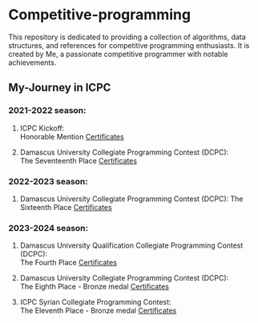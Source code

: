 # Competitive-programming

This repository is dedicated to providing a collection of algorithms, data structures, and references for competitive programming enthusiasts. It is created by Me, a passionate competitive programmer with notable achievements.

## My-Journey in ICPC

### 2021-2022 season:
   1. ICPC Kickoff:  
          Honorable Mention [Certificates](Certificates/2021-2022/kickoff/)
   
   3. Damascus University Collegiate Programming Contest (DCPC):  
          The Seventeenth Place [Certificates](Certificates/2021-2022/DCPC/)
      
### 2022-2023 season:
   1. Damascus University Collegiate Programming Contest (DCPC):
          The Sixteenth Place [Certificates](Certificates/2022-2023/DCPC/)

### 2023-2024 season:
   1. Damascus University Qualification Collegiate Programming Contest (DCPC):  
          The Fourth Place [Certificates](Certificates/2023-2024/Qualification_DCPC)
      
   3. Damascus University Collegiate Programming Contest (DCPC):  
          The Eighth Place - Bronze medal [Certificates](Certificates/2023-2024/DCPC)
      
   5. ICPC Syrian Collegiate Programming Contest:  
          The Eleventh Place - Bronze medal [Certificates](Certificates/2023-2024/SCPC)
